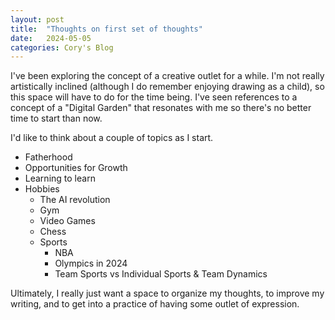 ```yaml
---
layout: post
title:  "Thoughts on first set of thoughts"
date:   2024-05-05
categories: Cory's Blog
---
```


I've been exploring the concept of a creative outlet for a while. I'm not really artistically inclined (although I do remember enjoying drawing as a child), so this space will have to do for the time being. I've seen references to a concept of a "Digital Garden" that resonates with me so there's no better time to start than now.

I'd like to think about a couple of topics as I start.

* Fatherhood
* Opportunities for Growth
* Learning to learn
* Hobbies
    - The AI revolution
    - Gym
    - Video Games
    - Chess
    - Sports
        + NBA
        + Olympics in 2024
        + Team Sports vs Individual Sports & Team Dynamics

Ultimately, I really just want a space to organize my thoughts, to improve my writing, and to get into a practice of having some outlet of expression.






